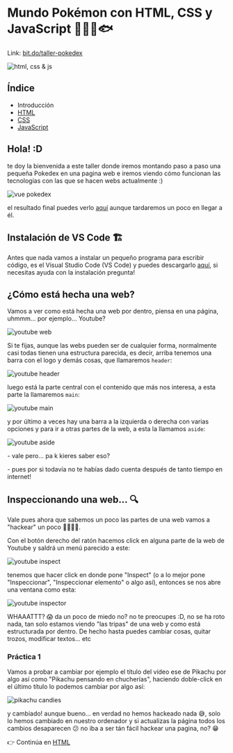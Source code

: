 # Mundo Pokémon con HTML, CSS y JavaScript 🐁🐙🐛🐟

Link: [bit.do/taller-pokedex](http://bit.do/taller-pokedex)

![html, css & js](resources/HTML-CSS-JS.png "Taller Pokedex")

## Índice

- Introducción
- [HTML](HTML.md)
- [CSS](CSS.md)
- [JavaScript](JavaScript.md)

## Hola! :D

te doy la bienvenida a este taller donde iremos montando paso a paso una pequeña Pokedex en una pagina web e iremos viendo cómo funcionan las tecnologías con las que se hacen webs actualmente :)

![vue pokedex](resources/vue-pokedex.png "Vue Pokedex")

el resultado final puedes verlo [aquí](https://rubnvp.github.io/vue-pokedex/) aunque tardaremos un poco en llegar a él.

## Instalación de VS Code 🏗️

Antes que nada vamos a instalar un pequeño programa para escribir código, es el Visual Studio Code (VS Code) y puedes descargarlo [aquí](https://code.visualstudio.com/download), si necesitas ayuda con la instalación pregunta!

## ¿Cómo está hecha una web?

Vamos a ver como está hecha una web por dentro, piensa en una página, uhmmm... por ejemplo... Youtube?

![youtube web](resources/youtube.png "Web de Youtube")

Si te fijas, aunque las webs pueden ser de cualquier forma, normalmente casi todas tienen una estructura parecida, es decir, arriba tenemos una barra con el logo y demás cosas, que llamaremos `header`:

![youtube header](resources/youtube-header.png "Youtube header")

luego está la parte central con el contenido que más nos interesa, a esta parte la llamaremos `main`:

![youtube main](resources/youtube-main.png "Youtube main")

y por último a veces hay una barra a la izquierda o derecha con varias opciones y para ir a otras partes de la web, a esta la llamamos `aside`:

![youtube aside](resources/youtube-aside.png "Youtube aside")

\- vale pero... pa k kieres saber eso?

\- pues por si todavía no te habías dado cuenta después de tanto tiempo en internet!

## Inspeccionando una web... 🔍

Vale pues ahora que sabemos un poco las partes de una web vamos a "hackear" un poco 👩‍💻👨‍💻.

Con el botón derecho del ratón hacemos click en alguna parte de la web de Youtube y saldrá un menú parecido a este:

![youtube inspect](resources/youtube-inspect.png "Youtube inspect")

tenemos que hacer click en donde pone "Inspect" (o a lo mejor pone "Inspeccionar", "Inspeccionar elemento" o algo así), entonces se nos abre una ventana como esta:

![youtube inspector](resources/youtube-inspector.png "Youtube inspector")

WHAAATTT? 😱 da un poco de miedo no? no te preocupes :D, no se ha roto nada, tan solo estamos viendo "las tripas" de una web y como está estructurada por dentro. De hecho hasta puedes cambiar cosas, quitar trozos, modificar textos... etc

### Práctica 1 

Vamos a probar a cambiar por ejemplo el título del vídeo ese de Pikachu por algo así como "Pikachu pensando en chucherías", haciendo doble-click en el último título lo podemos cambiar por algo así:

![pikachu candies](resources/pikachu-candies.png "Pikachu candies")

y cambiado! aunque bueno... en verdad no hemos hackeado nada 😅, solo lo hemos cambiado en nuestro ordenador y si actualizas la página todos los cambios desaparecen 😕 no iba a ser tán fácil hackear una pagina, no? 😁

👉 Continúa en [HTML](HTML.md)